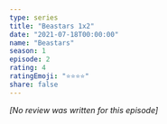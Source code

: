 ```yaml
---
type: series
title: "Beastars 1x2"
date: "2021-07-18T00:00:00"
name: "Beastars"
season: 1
episode: 2
rating: 4
ratingEmoji: "⭐️⭐️⭐️⭐️"
share: false
---
```


*[No review was written for this episode]*
